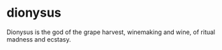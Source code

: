 dionysus
========

Dionysus is the god of the grape harvest, winemaking and wine, of ritual madness and ecstasy.

